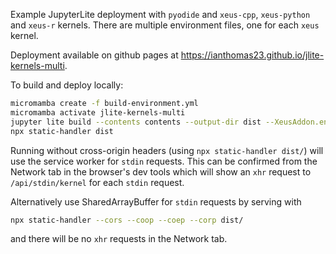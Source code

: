 Example JupyterLite deployment with `pyodide` and `xeus-cpp`, `xeus-python` and `xeus-r` kernels.
There are multiple environment files, one for each `xeus` kernel.

Deployment available on github pages at https://ianthomas23.github.io/jlite-kernels-multi.

To build and deploy locally:

```bash
micromamba create -f build-environment.yml
micromamba activate jlite-kernels-multi
jupyter lite build --contents contents --output-dir dist --XeusAddon.environment_file=env-cpp.yml --XeusAddon.environment_file=env-lua.yml --XeusAddon.environment_file=env-py.yml --XeusAddon.environment_file=env-py-mpl.yml --XeusAddon.environment_file=env-r.yml
npx static-handler dist
```

Running without cross-origin headers (using `npx static-handler dist/`) will use the
service worker for `stdin` requests. This can be confirmed from the Network tab in the
browser's dev tools which will show an `xhr` request to `/api/stdin/kernel` for each
`stdin` request.

Alternatively use SharedArrayBuffer for `stdin` requests by serving with
```bash
npx static-handler --cors --coop --coep --corp dist/
```
and there will be no `xhr` requests in the Network tab.
